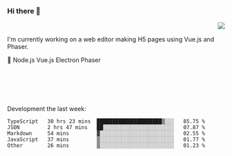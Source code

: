 ### Hi there 👋

<img align="right" src="https://github-readme-stats.vercel.app/api?username=jasonpanggo"/>

<br>
<p align="left">
I'm currently working on a web editor making H5 pages using Vue.js and Phaser.
</p>
<p align="left">
📖 Node.js Vue.js Electron Phaser
</p>
<br>
<br>
<br>
<br>

Development the last week:
<!--START_SECTION:waka-->

```text
TypeScript   30 hrs 23 mins  █████████████████████▒░░░   85.75 %
JSON         2 hrs 47 mins   ██░░░░░░░░░░░░░░░░░░░░░░░   07.87 %
Markdown     54 mins         ▓░░░░░░░░░░░░░░░░░░░░░░░░   02.55 %
JavaScript   37 mins         ▒░░░░░░░░░░░░░░░░░░░░░░░░   01.77 %
Other        26 mins         ▒░░░░░░░░░░░░░░░░░░░░░░░░   01.23 %
```

<!--END_SECTION:waka-->

<!--
**JASONPANGGO/jasonpanggo** is a ✨ _special_ ✨ repository because its `README.md` (this file) appears on your GitHub profile.

Here are some ideas to get you started:

- 🔭 I’m currently working on ...
- 🌱 I’m currently learning ...
- 👯 I’m looking to collaborate on ...
- 🤔 I’m looking for help with ...
- 💬 Ask me about ...
- 📫 How to reach me: ...
- 😄 Pronouns: ...
- ⚡ Fun fact: ...
-->
